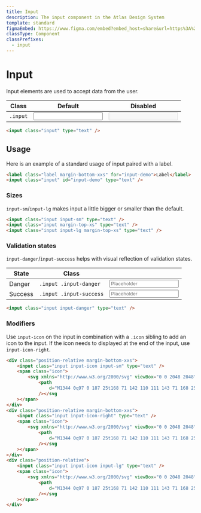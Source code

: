 ```yaml
---
title: Input
description: The input component in the Atlas Design System
template: standard
figmaEmbed: https://www.figma.com/embed?embed_host=share&url=https%3A%2F%2Fwww.figma.com%2Ffile%2FuVA2amRR71yJZ0GS6RI6zL%2F%25F0%259F%258C%259E-Atlas-Design-Library%3Fnode-id%3D506%253A1176
classType: Component
classPrefixes:
  - input
---
```


# Input

Input elements are used to accept data from the user.

| Class    | Default                             | Disabled                                     |
| -------- | ----------------------------------- | -------------------------------------------- |
| `.input` | <input class="input" type="text" /> | <input class="input" type="text" disabled /> |

```html
<input class="input" type="text" />
```

## Usage

Here is an example of a standard usage of input paired with a label.

```html
<label class="label margin-bottom-xxs" for="input-demo">Label</label>
<input class="input" id="input-demo" type="text" />
```

### Sizes

`input-sm`/`input-lg` makes input a little bigger or smaller than the default.

```html
<input class="input input-sm" type="text" />
<input class="input margin-top-xs" type="text" />
<input class="input input-lg margin-top-xs" type="text" />
```

### Validation states

`input-danger`/`input-success` helps with visual reflection of validation states.

| State   | Class                   |                                                                             |
| ------- | ----------------------- | --------------------------------------------------------------------------- |
| Danger  | `.input .input-danger`  | <input class="input input-danger" type="text" placeholder="Placeholder" />  |
| Success | `.input .input-success` | <input class="input input-success" type="text" placeholder="Placeholder" /> |

```html
<input class="input input-danger" type="text" />
```

### Modifiers

Use `input-icon` on the input in combination with a `.icon` sibling to add an icon to the input. If the icon needs to displayed at the end of the input, use `input-icon-right`.

```html
<div class="position-relative margin-bottom-xxs">
	<input class="input input-icon input-sm" type="text" />
	<span class="icon">
		<svg xmlns="http://www.w3.org/2000/svg" viewBox="0 0 2048 2048">
			<path
				d="M1344 0q97 0 187 25t168 71 142 110 111 143 71 168 25 187q0 97-25 187t-71 168-110 142-143 111-168 71-187 25q-125 0-239-42t-211-121l-785 784q-19 19-45 19t-45-19-19-45q0-26 19-45l784-785q-79-96-121-210t-42-240q0-97 25-187t71-168 110-142T989 96t168-71 187-25zm0 1280q119 0 224-45t183-124 123-183 46-224q0-119-45-224t-124-183-183-123-224-46q-119 0-224 45T937 297 814 480t-46 224q0 119 45 224t124 183 183 123 224 46z"
			/></svg
	></span>
</div>
<div class="position-relative margin-bottom-xxs">
	<input class="input input-icon-right" type="text" />
	<span class="icon">
		<svg xmlns="http://www.w3.org/2000/svg" viewBox="0 0 2048 2048">
			<path
				d="M1344 0q97 0 187 25t168 71 142 110 111 143 71 168 25 187q0 97-25 187t-71 168-110 142-143 111-168 71-187 25q-125 0-239-42t-211-121l-785 784q-19 19-45 19t-45-19-19-45q0-26 19-45l784-785q-79-96-121-210t-42-240q0-97 25-187t71-168 110-142T989 96t168-71 187-25zm0 1280q119 0 224-45t183-124 123-183 46-224q0-119-45-224t-124-183-183-123-224-46q-119 0-224 45T937 297 814 480t-46 224q0 119 45 224t124 183 183 123 224 46z"
			/></svg
	></span>
</div>
<div class="position-relative">
	<input class="input input-icon input-lg" type="text" />
	<span class="icon">
		<svg xmlns="http://www.w3.org/2000/svg" viewBox="0 0 2048 2048">
			<path
				d="M1344 0q97 0 187 25t168 71 142 110 111 143 71 168 25 187q0 97-25 187t-71 168-110 142-143 111-168 71-187 25q-125 0-239-42t-211-121l-785 784q-19 19-45 19t-45-19-19-45q0-26 19-45l784-785q-79-96-121-210t-42-240q0-97 25-187t71-168 110-142T989 96t168-71 187-25zm0 1280q119 0 224-45t183-124 123-183 46-224q0-119-45-224t-124-183-183-123-224-46q-119 0-224 45T937 297 814 480t-46 224q0 119 45 224t124 183 183 123 224 46z"
			/></svg
	></span>
</div>
```
